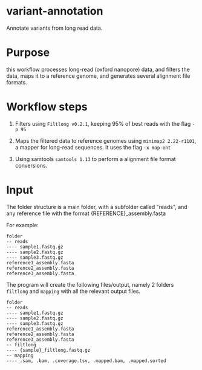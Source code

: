 # variant-annotation
Annotate variants from long read data. 

# Purpose
this workflow processes long-read (oxford nanopore) data, and filters the data, maps it to a reference genome, and generates several alignment file formats.

# Workflow steps

1. Filters using `Filtlong v0.2.1`, keeping 95% of best reads with the flag `-p 95`

2. Maps the filtered data to reference genomes using `minimap2 2.22-r1101`, a mapper for long-read sequences. It uses the flag `-x map-ont`

3. Using samtools `samtools 1.13` to perform a alignment file format conversions.

# Input
The folder structure is a main folder, with a subfolder called "reads", and any reference file with the format {REFERENCE}_assembly.fasta

For example:
```
folder
-- reads
---- sample1.fastq.gz
---- sample2.fastq.gz
---- sample3.fastq.gz
reference1_assembly.fasta
reference2_assembly.fasta
reference3_assembly.fasta
```

The program will create the following files/output, namely 2 folders `filtlong` and `mapping` with all the relevant output files.
```
folder
-- reads
---- sample1.fastq.gz
---- sample2.fastq.gz
---- sample3.fastq.gz
reference1_assembly.fasta
reference2_assembly.fasta
reference3_assembly.fasta
-- filtlong
---- {sample}_filtlong.fastq.gz
-- mapping
---- .sam, .bam, .coverage.tsv, .mapped.bam, .mapped.sorted
```



